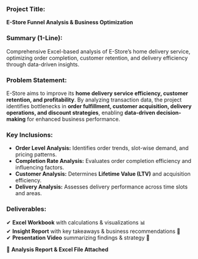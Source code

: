 ### **Project Title:**  
**E-Store Funnel Analysis & Business Optimization**  

### **Summary (1-Line):**  
Comprehensive Excel-based analysis of E-Store’s home delivery service, optimizing order completion, customer retention, and delivery efficiency through data-driven insights.  

### **Problem Statement:**  
E-Store aims to improve its **home delivery service efficiency, customer retention, and profitability**. By analyzing transaction data, the project identifies bottlenecks in **order fulfillment, customer acquisition, delivery operations, and discount strategies**, enabling **data-driven decision-making** for enhanced business performance.  

### **Key Inclusions:**  
- **Order Level Analysis:** Identifies order trends, slot-wise demand, and pricing patterns.  
- **Completion Rate Analysis:** Evaluates order completion efficiency and influencing factors.  
- **Customer Analysis:** Determines **Lifetime Value (LTV)** and acquisition efficiency.  
- **Delivery Analysis:** Assesses delivery performance across time slots and areas.  

### **Deliverables:**  
✔ **Excel Workbook** with calculations & visualizations 📊  
✔ **Insight Report** with key takeaways & business recommendations 📑  
✔ **Presentation Video** summarizing findings & strategy 🎥  

🚀 **Analysis Report & Excel File Attached**
